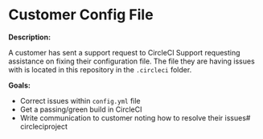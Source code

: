 # Customer Config File

**Description:**

A customer has sent a support request to CircleCI Support requesting assistance on fixing their configuration file. The file they are having issues with is located in this repository in the `.circleci` folder. 

**Goals:**

- Correct issues within `config.yml` file
- Get a passing/green build in CircleCI
- Write communication to customer noting how to resolve their issues# circleciproject

